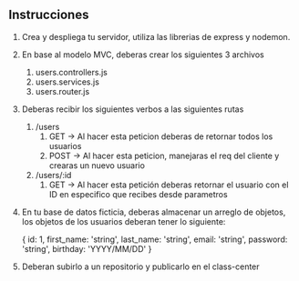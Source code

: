 ## Instrucciones

1. Crea y despliega tu servidor, utiliza las librerias de express y nodemon.
2. En base al modelo MVC, deberas crear los siguientes 3 archivos
    1. users.controllers.js
    2. users.services.js
    3. users.router.js
3. Deberas recibir los siguientes verbos a las siguientes rutas
    1. /users 
        1. GET → Al hacer esta peticion deberas de retornar todos los usuarios
        2. POST → Al hacer esta peticion, manejaras el req del cliente y crearas un nuevo usuario
    2. /users/:id
        1. GET → Al hacer esta petición deberas retornar el usuario con el ID en especifico que recibes desde parametros
4. En tu base de datos ficticia, deberas almacenar un arreglo de objetos, los objetos de los usuarios deberan tener lo siguiente:
    
    
    {
    	id: 1,
    	first_name: 'string',
    	last_name: 'string',
    	email: 'string',
    	password: 'string',
    	birthday: 'YYYY/MM/DD'
    }
    
    
5. Deberan subirlo a un repositorio y publicarlo en el class-center